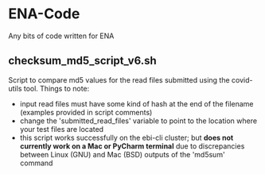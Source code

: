 # ENA-Code
Any bits of code written for ENA

## checksum_md5_script_v6.sh
Script to compare md5 values for the read files submitted using the covid-utils tool.
Things to note:
- input read files must have some kind of hash at the end of the filename (examples provided in script comments) 
- change the 'submitted_read_files' variable to point to the location where your test files are located
- this script works successfully on the ebi-cli cluster; but **does not currently work on a Mac or PyCharm terminal** due to discrepancies between Linux (GNU) and Mac (BSD) outputs of the 'md5sum' command
